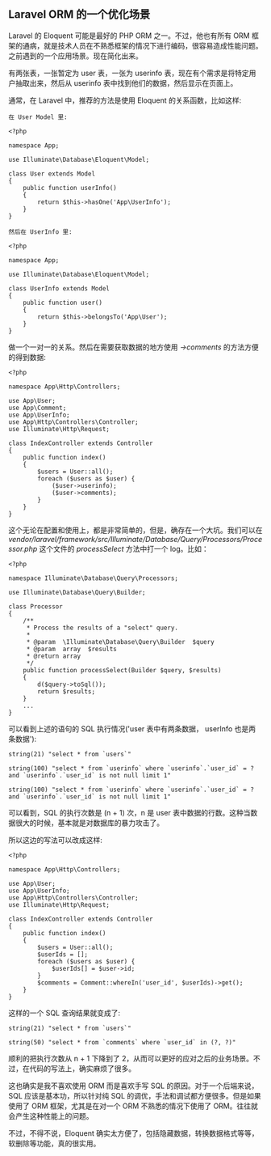 Laravel ORM 的一个优化场景
---

Laravel 的 Eloquent 可能是最好的 PHP ORM 之一。不过，他也有所有 ORM 框架的通病，就是技术人员在不熟悉框架的情况下进行编码，很容易造成性能问题。之前遇到的一个应用场景。现在简化出来。

有两张表，一张暂定为 user 表，一张为 userinfo 表，现在有个需求是将特定用户抽取出来，然后从 userinfo 表中找到他们的数据，然后显示在页面上。

通常，在 Laravel 中，推荐的方法是使用 Eloquent 的关系函数，比如这样:

```
在 User Model 里:

<?php

namespace App;

use Illuminate\Database\Eloquent\Model;

class User extends Model
{
    public function userInfo()
    {
        return $this->hasOne('App\UserInfo');
    }
}

然后在 UserInfo 里:

<?php

namespace App;

use Illuminate\Database\Eloquent\Model;

class UserInfo extends Model
{
    public function user()
    {
        return $this->belongsTo('App\User');
    }
}
```

做一个一对一的关系。然后在需要获取数据的地方使用 *->comments* 的方法方便的得到数据:

```
<?php

namespace App\Http\Controllers;

use App\User;
use App\Comment;
use App\UserInfo;
use App\Http\Controllers\Controller;
use Illuminate\Http\Request;

class IndexController extends Controller
{
    public function index()
    {
        $users = User::all();
        foreach ($users as $user) {
            ($user->userinfo);
            ($user->comments);
        }
    }
}
```

这个无论在配置和使用上，都是非常简单的，但是，确存在一个大坑。我们可以在 *vendor/laravel/framework/src/Illuminate/Database/Query/Processors/Processor.php* 这个文件的 *processSelect* 方法中打一个 log。比如：

```
<?php

namespace Illuminate\Database\Query\Processors;

use Illuminate\Database\Query\Builder;

class Processor
{
    /**
     * Process the results of a "select" query.
     *
     * @param  \Illuminate\Database\Query\Builder  $query
     * @param  array  $results
     * @return array
     */
    public function processSelect(Builder $query, $results)
    {
        d($query->toSql());
        return $results;
    }
    ...
}
```

可以看到上述的语句的 SQL 执行情况('user 表中有两条数据， userInfo 也是两条数据'):

```
string(21) "select * from `users`"

string(100) "select * from `userinfo` where `userinfo`.`user_id` = ? and `userinfo`.`user_id` is not null limit 1"

string(100) "select * from `userinfo` where `userinfo`.`user_id` = ? and `userinfo`.`user_id` is not null limit 1"
```

可以看到，SQL 的执行次数是 (n + 1) 次，n 是 user 表中数据的行数。这种当数据很大的时候，基本就是对数据库的暴力攻击了。

所以这边的写法可以改成这样:

```
<?php

namespace App\Http\Controllers;

use App\User;
use App\UserInfo;
use App\Http\Controllers\Controller;
use Illuminate\Http\Request;

class IndexController extends Controller
{
    public function index()
    {
        $users = User::all();
        $userIds = [];
        foreach ($users as $user) {
            $userIds[] = $user->id;
        }
        $comments = Comment::whereIn('user_id', $userIds)->get();
    }
}
```

这样的一个 SQL 查询结果就变成了:

```
string(21) "select * from `users`"

string(50) "select * from `comments` where `user_id` in (?, ?)"
```

顺利的把执行次数从 n + 1 下降到了 2，从而可以更好的应对之后的业务场景。不过，在代码的写法上，确实麻烦了很多。

这也确实是我不喜欢使用 ORM 而是喜欢手写 SQL 的原因。对于一个后端来说，SQL 应该是基本功，所以针对纯 SQL 的调优，手法和调试都方便很多。但是如果使用了 ORM 框架，尤其是在对一个 ORM 不熟悉的情况下使用了 ORM。往往就会产生这种性能上的问题。

不过，不得不说，Eloquent 确实太方便了，包括隐藏数据，转换数据格式等等，软删除等功能，真的很实用。

